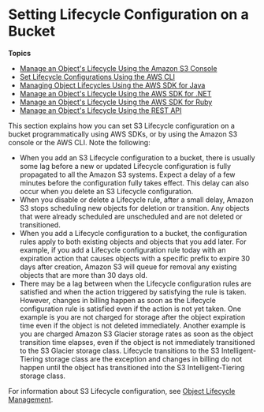 # Setting Lifecycle Configuration on a Bucket<a name="how-to-set-lifecycle-configuration-intro"></a>

**Topics**
+ [Manage an Object's Lifecycle Using the Amazon S3 Console](manage-lifecycle-using-console.md)
+ [Set Lifecycle Configurations Using the AWS CLI](set-lifecycle-cli.md)
+ [Managing Object Lifecycles Using the AWS SDK for Java](manage-lifecycle-using-java.md)
+ [Manage an Object's Lifecycle Using the AWS SDK for \.NET](manage-lifecycle-using-dot-net.md)
+ [Manage an Object's Lifecycle Using the AWS SDK for Ruby](manage-lifecycle-using-ruby.md)
+ [Manage an Object's Lifecycle Using the REST API](manage-lifecycle-using-rest.md)

This section explains how you can set S3 Lifecycle configuration on a bucket programmatically using AWS SDKs, or by using the Amazon S3 console or the AWS CLI\. Note the following:
+ When you add an S3 Lifecycle configuration to a bucket, there is usually some lag before a new or updated Lifecycle configuration is fully propagated to all the Amazon S3 systems\. Expect a delay of a few minutes before the configuration fully takes effect\. This delay can also occur when you delete an S3 Lifecycle configuration\.
+ When you disable or delete a Lifecycle rule, after a small delay, Amazon S3 stops scheduling new objects for deletion or transition\. Any objects that were already scheduled are unscheduled and are not deleted or transitioned\.
+ When you add a Lifecycle configuration to a bucket, the configuration rules apply to both existing objects and objects that you add later\. For example, if you add a Lifecycle configuration rule today with an expiration action that causes objects with a specific prefix to expire 30 days after creation, Amazon S3 will queue for removal any existing objects that are more than 30 days old\.
+ There may be a lag between when the Lifecycle configuration rules are satisfied and when the action triggered by satisfying the rule is taken\. However, changes in billing happen as soon as the Lifecycle configuration rule is satisfied even if the action is not yet taken\. One example is you are not charged for storage after the object expiration time even if the object is not deleted immediately\. Another example is you are charged Amazon S3 Glacier storage rates as soon as the object transition time elapses, even if the object is not immediately transitioned to the S3 Glacier storage class\. Lifecycle transitions to the S3 Intelligent\-Tiering storage class are the exception and changes in billing do not happen until the object has transitioned into the S3 Intelligent\-Tiering storage class\. 

For information about S3 Lifecycle configuration, see [Object Lifecycle Management](object-lifecycle-mgmt.md)\.